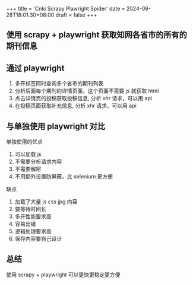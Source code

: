 +++
title = 'Cnki Scrapy Plawright Spider'
date = 2024-09-28T18:01:30+08:00
draft = false
+++


## 使用 scrapy + playwright 获取知网各省市的所有的期刊信息

## 通过 playwright 

1. 多开标签同时查询多个省市的期刊列表
2. 分析后面每个期刊的详情页面，这个页面不需要 js 就获取 html
3. 点击详情页的投稿获取投稿信息, 分析 xhr 请求，可以用 api
4. 在投稿页面获取补充信息, 分析 xhr 请求，可以用 api

## 与单独使用 playwright 对比

单独使用的优点

1. 可以加载 js
2. 不需要分析请求内容
3. 不需要解密
4. 不用额外设置防屏蔽，比 selenium 更方便

缺点

1. 加载了大量 js css jpg 内容
2. 要等待时间长
3. 多开性能要求高
4. 容易出错
5. 逻辑处理要求高
6. 保存内容要自己设计


## 总结

使用 scrapy + playwright 可以更快更稳定更方便

